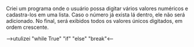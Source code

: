 Criei um programa onde o usuário possa digitar vários valores numéricos e cadastra-los em uma lista. Caso o número já exista lá dentro, ele não será adicionado. No final, será exibidos todos os valores únicos digitados, em ordem crescente. 

-->utulizei "while True" "if" "else" "break"<--
